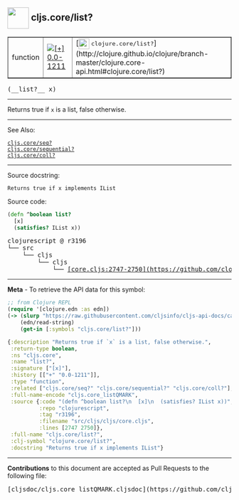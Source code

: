 ## <img width="48px" valign="middle" src="http://i.imgur.com/Hi20huC.png"> cljs.core/list?

 <table border="1">
<tr>

<td>function</td>
<td><a href="https://github.com/cljsinfo/cljs-api-docs/tree/0.0-1211"><img valign="middle" alt="[+] 0.0-1211" src="https://img.shields.io/badge/+-0.0--1211-lightgrey.svg"></a> </td>
<td>
[<img height="24px" valign="middle" src="http://i.imgur.com/1GjPKvB.png"> <samp>clojure.core/list?</samp>](http://clojure.github.io/clojure/branch-master/clojure.core-api.html#clojure.core/list?)
</td>
</tr>
</table>

 <samp>
(__list?__ x)<br>
</samp>

---

Returns true if `x` is a list, false otherwise.

---


See Also:

[`cljs.core/seq?`](cljs.core_seqQMARK.md)<br>
[`cljs.core/sequential?`](cljs.core_sequentialQMARK.md)<br>
[`cljs.core/coll?`](cljs.core_collQMARK.md)<br>

---

Source docstring:

```
Returns true if x implements IList
```

Source code:

```clj
(defn ^boolean list?
  [x]
  (satisfies? IList x))
```

 <pre>
clojurescript @ r3196
└── src
    └── cljs
        └── cljs
            └── <ins>[core.cljs:2747-2750](https://github.com/clojure/clojurescript/blob/r3196/src/cljs/cljs/core.cljs#L2747-L2750)</ins>
</pre>


---

__Meta__ - To retrieve the API data for this symbol:

```clj
;; from Clojure REPL
(require '[clojure.edn :as edn])
(-> (slurp "https://raw.githubusercontent.com/cljsinfo/cljs-api-docs/catalog/cljs-api.edn")
    (edn/read-string)
    (get-in [:symbols "cljs.core/list?"]))
```

```clj
{:description "Returns true if `x` is a list, false otherwise.",
 :return-type boolean,
 :ns "cljs.core",
 :name "list?",
 :signature ["[x]"],
 :history [["+" "0.0-1211"]],
 :type "function",
 :related ["cljs.core/seq?" "cljs.core/sequential?" "cljs.core/coll?"],
 :full-name-encode "cljs.core_listQMARK",
 :source {:code "(defn ^boolean list?\n  [x]\n  (satisfies? IList x))",
          :repo "clojurescript",
          :tag "r3196",
          :filename "src/cljs/cljs/core.cljs",
          :lines [2747 2750]},
 :full-name "cljs.core/list?",
 :clj-symbol "clojure.core/list?",
 :docstring "Returns true if x implements IList"}

```

---

__Contributions__ to this document are accepted as Pull Requests to the following file:

 <pre>
[cljsdoc/cljs.core_listQMARK.cljsdoc](https://github.com/cljsinfo/cljs-api-docs/blob/master/cljsdoc/cljs.core_listQMARK.cljsdoc)
</pre>

